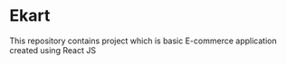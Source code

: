 # Ekart
This repository contains project which is basic E-commerce application created using React JS
